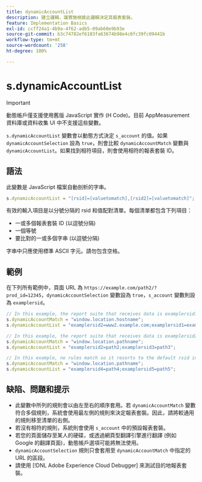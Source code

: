 ```yaml
---
title: dynamicAccountList
description: 建立邏輯，讓實施根據此邏輯決定其報表套裝。
feature: Implementation Basics
exl-id: ccff24a1-4b9a-4f62-adb5-09ab60e9b93e
source-git-commit: b3c74782ef6183fa63674b98e4c0fc39fc09441b
workflow-type: tm+mt
source-wordcount: '258'
ht-degree: 100%

---
```


# s.dynamicAccountList

>[!IMPORTANT]
>
> 動態帳戶僅支援使用舊版 JavaScript 實作 (H Code)。目前 AppMeasurement 資料庫或資料收集 UI 中不支援這些變數。

`s.dynamicAccountList` 變數會以動態方式決定 `s_account` 的值。如果 `dynamicAccountSelection` 設為 `true`，則會比較 `dynamicAccountMatch` 變數與 `dynamicAccountList`。如果找到相符項目，則會使用相符的報表套裝 ID。

## 語法

此變數是 JavaScript 檔案自動剖析的字串。

```JavaScript
s.dynamicAccountList = "[rsid]=[valuetomatch],[rsid2]=[valuetomatch]";
```

有效的輸入項目是以分號分隔的 rsid 和值配對清單。每個清單都包含下列項目：

* 一或多個報表套裝 ID (以逗號分隔)
* 一個等號
* 要比對的一或多個字串 (以逗號分隔)

字串中只應使用標準 ASCII 字元。請勿包含空格。

## 範例

在下列所有範例中，頁面 URL 為 `https://example.com/path2/?prod_id=12345`，`dynamicAccountSelection` 變數設為 `true`，`s_account` 變數則設為 `examplersid`。

```js
// In this example, the report suite that receives data is examplersid1.
s.dynamicAccountMatch = "window.location.hostname";
s.dynamicAccountList = "examplersid2=www2.example.com;examplersid1=example.com";

// In this example, the report suite that receives data is examplersid2.
s.dynamicAccountMatch = "window.location.pathname";
s.dynamicAccountList = "examplersid2=path2;examplersid3=path3";

// In this example, no rules match so it resorts to the default rsid in s_account, examplersid.
s.dynamicAccountMatch = "window.location.pathname";
s.dynamicAccountList = "examplersid4=path4;examplersid5=path5";
```

## 缺陷、問題和提示

* 此變數中所列的規則會以由左至右的順序套用。若 `dynamicAccountMatch` 變數符合多個規則，系統會使用最左側的規則來決定報表套裝。因此，請將較通用的規則移至清單的右側。
* 若沒有相符的規則，系統則會使用 `s_account` 中的預設報表套裝。
* 若您的頁面儲存至某人的硬碟，或透過網頁型翻譯引擎進行翻譯 (例如 Google 的翻譯頁面)，動態帳戶選項可能將無法使用。
* `dynamicAccountSelection` 規則只會套用至 `dynamicAccountMatch` 中指定的 URL 的區段。
* 請使用 [!DNL Adobe Experience Cloud Debugger] 來測試目的地報表套裝。
